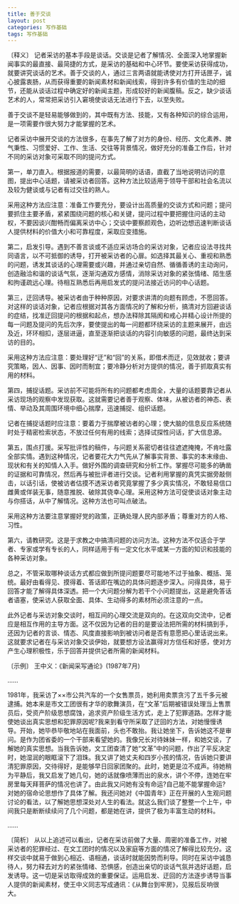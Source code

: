 ```yaml
---
title: 善于交谈
layout: post
categories: 写作基础
tags: 写作基础
---
```


〔释义〕 记者采访的基本手段是谈话。交谈是记者了解情况、全面深入地掌握新闻事实的最直接、最简捷的方式，是采访的基础和中心环节。要使采访获得成功，就要讲究谈话的艺术。善于交谈的人，通过三言两语就能诱使对方打开话匣子，诚心披露衷肠，从而获得重要的新闻素材和新闻线索，得到许多有价值的生动的细节，还能从谈话过程中确定好的新闻主题，形成较好的新闻腹稿。反之，缺少谈话艺术的人，常常把采访引入窘境使谈话无法进行下去，以至失败。

善于交谈不是轻易能够做到的，其中既有方法、技能，又有各种知识的综合运用，是一项需要作很大努力才能掌握的艺术。

记者采访中展开交谈的方法很多，在事先了解了对方的身份、经历、文化素养、脾气秉性、习惯爱好、工作、生活、交往等背景情况，做好充分的准备工作后，针对不同的采访对象可采取不同的提问方式。

第一，单刀直入。根据报道的需要，以最简明的话语，直截了当地说明访问的意图，提出中心话题，请被采访者回答。这种方法比较适用于领导干部和社会名流以及较为健谈或与记者有过交往的熟人。

采用这种方法应注意：准备工作要充分，要设计出高质量的交谈方式和问题；提问要抓住主要矛盾，紧紧围绕问题的核心和关键，提问过程中要把握住问话的主动权，不要因谈兴酣畅而偏离采访中心；交谈中要察颜观色，边听边想迅速判断谈话人提供材料的价值大小和可靠程度，采取应变措施。

第二，启发引导。遇到不善言谈或不适应采访场合的采访对象，记者应设法寻找共同语言，以不可抵御的诱导，打开被采访者的心扉。如选择其最关心、重视和熟悉的问题，诱发其谈话的心理需要或兴趣，并通过亲切自然、循循善诱的主动询问，创造融洽和谐的谈话气氛，逐渐沟通双方感情，消除采访对象的紧张情绪、陌生感和拘谨疏远心理。待相互熟悉后再用启发式的提问法接近访问的中心话题。

第三，迂回诱导。被采访者由于种种原因，对要求讲清的向题有顾虑，不愿回答。对这样的谈话对象，记者应根据对其各方面情况的了解和分析，搞清对方回避谈话的症结，找准迂回提问的根据和起点，想办法释除其隔阂和戒心并精心设计所提的每一问题及提问的先后次序，要使提出的每一问题都环绕采访的主题来展开，由远及近，环环相扣，逐层进逼，直至逐渐把谈话的内容引向敏感的问题，最终达到采访的目的。

采用这种方法应注意：要处理好“迂”和“回”的关系，即借术而迂，见效就收；要讲究策略，因人、因事、因时而制宜；要冷静分析对方提供的情况，善于抓取真实有用的材料。

第四，捕捉话题。采访前不可能将所有的问题都考虑周全，大量的话题要靠记者从采访现场的观察中发现获取。这就需要记者善于观察、体味，从被访者的神态、表情、举动及其周围环境中细心揣摩，迅速捕捉、组织话题。

记者在捕捉话题时应注意：要着力于揣摩被访者的心理；使大脑的信息反应系统随时处于精密检索状态，不放过任何有用的线索；选择试探性问话，扩大信息源。

第五，围点打援。采写批评性的稿件，与问题关系密切者往往遮遮掩掩，不肯吐露全部实情。遇到这种情况，记者要花大力气先从了解事实背景、事实的本末缘由、现状和有关的知情人入手。做好外围的调查研究和分析工作。掌握尽可能多的确凿的证据和可靠情况，然后再与被批评者进行交谈。记者利用掌握的真凭实据旁敲侧击，以话引话，使被访者估摸不透采访者究竟掌握了多少真实情况，不敢轻易信口雌黄或佯装无事，随意推脱、破除其侥幸心理。采用这种方法可促使谈话对象主动与你搭话，从中了解情况。这种方法也可叫点破法。

采用这种方法要注意掌握好党的政策，正确处理人民内部矛盾；尊重对方的人格、习性。

第六，请教研究。这是于求教之中搞清问题的访问方法。这种方法不仅适合于学者、专家或学有专长的人，同样适用于有一定文化水平或某一方面的知识和技能的各种采访对象。

总之，不管采取哪种谈话方式都应做到所提问题要尽可能地不过于抽象、概括、笼统。最好由看得见、摸得着、答话即在嘴边的具体问题逐步深入。问得具体，易于回答才能了解得具体深透。把一个大问题分解为若干个小问题提出，这是避免答话者语塞，使采访人获取全面、具体、生动得多的素材所必须注意的一点。

此外记者与采访对象交谈时，相互间的心理交流是双向的。在这双向交流中，记者应是相互作用的主导方面。这不仅因为记者的目的是要设法把所需的材料搞到手，还因为记者的言谈、情态、风度直接影响到被访问者是否有意愿把心里话说出来。这就要求记者在与采访对象交谈伊始，就要想方设法赢得对方信任和好感，使对方产生心理积极性，乐于回答并提供记者所需的新闻材料。

〔示例〕 王中义：《新闻采写通论》(1987年7月)

……

1981年，我采访了××市公共汽车的一个女售票员，她利用卖票贪污了五千多元被逮捕。她本来是市文工团很有才华的歌舞演员，在“文革”后期被错误处理当上售票员后，受资产阶级思想腐蚀，追求资产阶级生活方式，走上了犯罪道路。怎样才能使她谈出真实思想和犯罪原因呢?我来到看守所采取了迂回的方法，对她慢慢诱导。开始，她毕恭毕敬地站在我面前，头也不敢抬。我让她坐下，告诉她这不是审问。是作为团省委的一个干部来看望她的。我像兄长对待妹妹一样，和她交谈，了解她的真实思想。当我告诉她，文工团查清了她“文革”中的问题，作出了平反决定时，她湿润的眼眶滚下了泪珠。我又讲了她丈夫和四岁小孩的情况，告诉她只要讲清犯罪原因，交待得好，是能够早日回家团聚的。此时，她更是泣不成声。待她稍为平静后，我又启发了她几句，她的话就像喷薄而出的泉水，讲个不停，连她在牢房里每天拜菩萨的情况也讲了。由此我又问她有没有命运?自己能不能掌握命运?对她的宿命论思想作了具体了解。我还问她对《中国青年》正在开展的人生观问题讨论的看法，以了解她思想深处对人生的看法。就这么我们谈了整整一个上午，中间我只是断断续续问了几个问题，都是她在讲，提供了极为丰富生动的材料。

……

〔简析〕 从以上追述可以看出，记者在采访前做了大量、周密的准备工作，对被采访者的犯罪经过、在文工团时的情况以及家庭等方面的情况了解得比较充分。这样交谈中就易于做到心相近、语相通，谈话时就能因势而利导。同时在采访中诚恳待人，努力释去对方的紧张情绪、恐惧感，创造出亲切的谈话气氛并选好话题，启发诱导。这一切是采访取得成效的重要保证。运用启发、迂回的方法逐步诱导当事人提供的新闻素材，使王中义同志写成通讯：《从舞台到牢房》，见报后反响很大。 